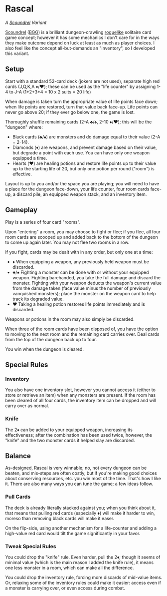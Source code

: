 Rascal
======
_A [Scoundrel] Variant_

[Scoundrel] ([BGG]) is a brilliant dungeon-crawling [roguelike] solitaire card game concept; however it has some mechanics I don't care for in the ways they make outcome depend on luck at least as much as player choices.  I also feel like the concept all-but-demands an "inventory", so I developed this variant.

[Scoundrel]: http://stfj.net/art/2011/Scoundrel.pdf
[BGG]: https://boardgamegeek.com/boardgame/191095/scoundrel
[roguelike]: https://en.wikipedia.org/wiki/Roguelike

Setup
-----
Start with a standard 52-card deck (jokers are not used), separate high red cards (J,Q,K,A ♦️/♥️); these can be used as the "life counter" by assigning 1-4 to J-A (1+2+3+4 = 10 x 2 suits = 20 life)

When damage is taken turn the appropriate value of life points face down; when life points are restored, turn that value back face-up.  Life points can never go above 20; if they ever go below one, the game is lost.

Thoroughly shuffle remaining cards (2-A ♣️/♠️, 2-10 ♦️/♥️); this will be the "dungeon" where:
- Black cards (♣️/♠️) are monsters and do damage equal to their value (2-A = 2-14).
- Diamonds (♦️) are weapons, and prevent damage based on their value, but degrade a point with each use.  You can have only one weapon equipped a time.
- Hearts (♥️) are healing potions and restore life points up to their value up to the starting life of 20, but only one potion per round ("room") is effective.

Layout is up to you and/or the space you are playing; you will need to have a place for the dungeon face-down, your life counter, four room cards face-up, a discard pile, an equipped weapon stack, and an inventory item.

Gameplay
--------
Play is a series of four card "rooms".

Upon "entering" a room, you may choose to fight or flee; if you flee, all four room cards are scooped up and added back to the bottom of the dungeon to come up again later.  You may not flee two rooms in a row.

If you fight, cards may be dealt with in any order, but only one at a time:
- ♦️ When equipping a weapon, any previously held weapon must be discarded.
- ♣️/♠️ Fighting a monster can be done with or without your equipped weapon.  Fighting barehanded, you take the full damage and discard the monster.  Fighting with your weapon deducts the weapon's current value from the damage taken (face value minus the number of previously vanquished monsters); place the monster on the weapon card to help track its degraded value.
- ♥️ Taking a healing potion restores life points immediately and is discarded.

Weapons or potions in the room may also simply be discarded.

When three of the room cards have been disposed of, you have the option to moving to the next room and the remaining card carries over.  Deal cards from the top of the dungeon back up to four.

You win when the dungeon is cleared.

Special Rules
-------------
### Inventory
You also have one inventory slot, however you cannot access it (either to store or retrieve an item) when any monsters are present.  If the room has been cleared of all four cards, the inventory item can be dropped and will carry over as normal.

### Knife
The 2♦️ can be added to your equipped weapon, increasing its effectiveness; after the combination has been used twice, however, the "knife" and the two monster cards it helped slay are discarded.

Balance
-------
As-designed, Rascal is very winnable; no, not every dungeon can be beaten, and mis-steps are often costly, but if you're making good choices about conserving resources, etc. you win most of the time.  That's how I like it.  There are also many ways you can tune the game; a few ideas follow.

### Pull Cards
The deck is already literally stacked against you; when you think about it, that means that pulling red cards (especially ♦️) will make it harder to win, moreso than removing black cards will make it easer.

On the flip-side, using another mechanism for a life-counter and adding a high-value red card would tilt the game significantly in your favor.

### Tweak Special Rules
You could drop the "knife" rule.  Even harder, pull the 2♦️; though it seems of minimal value (which is the main reason I added the knife rule), it means one less monster in a room, which can make all the difference.

You could drop the inventory rule, forcing more discards of mid-value items.  Or, relaxing some of the inventory rules could make it easier: access even if a monster is carrying over, or even access during combat.
